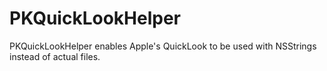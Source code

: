 PKQuickLookHelper
=================

PKQuickLookHelper enables Apple's QuickLook to be used with NSStrings instead of actual files.
